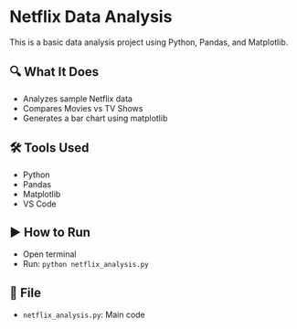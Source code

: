 # Netflix Data Analysis 

This is a basic data analysis project using Python, Pandas, and Matplotlib.

## 🔍 What It Does
- Analyzes sample Netflix data
- Compares Movies vs TV Shows
- Generates a bar chart using matplotlib

## 🛠 Tools Used
- Python
- Pandas
- Matplotlib
- VS Code

## ▶️ How to Run
- Open terminal
- Run: `python netflix_analysis.py`

## 📁 File
- `netflix_analysis.py`: Main code


